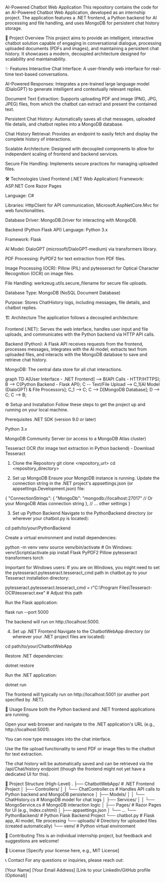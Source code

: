 AI-Powered Chatbot Web Application
This repository contains the code for an AI-Powered Chatbot Web Application, developed as an internship project. The application features a .NET frontend, a Python backend for AI processing and file handling, and uses MongoDB for persistent chat history storage.

🚀 Project Overview
This project aims to provide an intelligent, interactive chatbot solution capable of engaging in conversational dialogue, processing uploaded documents (PDFs and images), and maintaining a persistent chat history. It showcases a modern, decoupled architecture designed for scalability and maintainability.

✨ Features
Interactive Chat Interface: A user-friendly web interface for real-time text-based conversations.

AI-Powered Responses: Integrates a pre-trained large language model (DialoGPT) to generate intelligent and contextually relevant replies.

Document Text Extraction: Supports uploading PDF and image (PNG, JPG, JPEG) files, from which the chatbot can extract and present the contained text.

Persistent Chat History: Automatically saves all chat messages, uploaded file details, and chatbot replies into a MongoDB database.

Chat History Retrieval: Provides an endpoint to easily fetch and display the complete history of interactions.

Scalable Architecture: Designed with decoupled components to allow for independent scaling of frontend and backend services.

Secure File Handling: Implements secure practices for managing uploaded files.

🛠️ Technologies Used
Frontend (.NET Web Application)
Framework: ASP.NET Core Razor Pages

Language: C#

Libraries: HttpClient for API communication, Microsoft.AspNetCore.Mvc for web functionalities.

Database Driver: MongoDB.Driver for interacting with MongoDB.

Backend (Python Flask API)
Language: Python 3.x

Framework: Flask

AI Model: DialoGPT (microsoft/DialoGPT-medium) via transformers library.

PDF Processing: PyPDF2 for text extraction from PDF files.

Image Processing (OCR): Pillow (PIL) and pytesseract for Optical Character Recognition (OCR) on image files.

File Handling: werkzeug.utils.secure_filename for secure file uploads.

Database
Type: MongoDB (NoSQL Document Database)

Purpose: Stores ChatHistory logs, including messages, file details, and chatbot replies.

🏗️ Architecture
The application follows a decoupled architecture:

Frontend (.NET): Serves the web interface, handles user input and file uploads, and communicates with the Python backend via HTTP API calls.

Backend (Python): A Flask API receives requests from the frontend, processes messages, integrates with the AI model, extracts text from uploaded files, and interacts with the MongoDB database to save and retrieve chat history.

MongoDB: The central data store for all chat interactions.

graph TD
    A[User Interface - .NET Frontend] --> B(API Calls - HTTP/HTTPS);
    B --> C{Python Backend - Flask API};
    C -- Text/File Upload --> C_1[AI Model (DialoGPT) & File Processors];
    C_1 --> C;
    C --> D[MongoDB Database];
    D --> C;
    C --> B;

⚙️ Setup and Installation
Follow these steps to get the project up and running on your local machine.

Prerequisites
.NET SDK (version 9.0 or later)

Python 3.x

MongoDB Community Server (or access to a MongoDB Atlas cluster)

Tesseract OCR (for image text extraction in Python backend) - Download Tesseract

1. Clone the Repository
git clone <repository_url>
cd <repository_directory>

2. Set up MongoDB
Ensure your MongoDB instance is running.
Update the connection string in the .NET project's appsettings.json (or appsettings.Development.json) file:

{
  "ConnectionStrings": {
    "MongoDb": "mongodb://localhost:27017" // Or your MongoDB Atlas connection string
  },
  // ... other settings
}

3. Set up Python Backend
Navigate to the PythonBackend directory (or wherever your chatbot.py is located):

cd path/to/your/PythonBackend

Create a virtual environment and install dependencies:

python -m venv venv
source venv/bin/activate  # On Windows: venv\Scripts\activate
pip install Flask PyPDF2 Pillow pytesseract transformers torch

Important for Windows users:
If you are on Windows, you might need to set the pytesseract.pytesseract.tesseract_cmd path in chatbot.py to your Tesseract installation directory:

pytesseract.pytesseract.tesseract_cmd = r"C:\Program Files\Tesseract-OCR\tesseract.exe" # Adjust this path

Run the Flask application:

flask run --port 5000

The backend will run on http://localhost:5000.

4. Set up .NET Frontend
Navigate to the ChatbotWebApp directory (or wherever your .NET project files are located):

cd path/to/your/ChatbotWebApp

Restore .NET dependencies:

dotnet restore

Run the .NET application:

dotnet run

The frontend will typically run on http://localhost:5001 (or another port specified by .NET).

🚀 Usage
Ensure both the Python backend and .NET frontend applications are running.

Open your web browser and navigate to the .NET application's URL (e.g., http://localhost:5001).

You can now type messages into the chat interface.

Use the file upload functionality to send PDF or image files to the chatbot for text extraction.

The chat history will be automatically saved and can be retrieved via the /api/Chat/history endpoint (though the frontend might not yet have a dedicated UI for this).

📂 Project Structure (High-Level)
.
├── ChatbotWebApp/            # .NET Frontend Project
│   ├── Controllers/
│   │   └── ChatController.cs # Handles API calls to Python backend and MongoDB persistence
│   ├── Models/
│   │   └── ChatHistory.cs    # MongoDB model for chat logs
│   ├── Services/
│   │   └── MongoService.cs   # MongoDB interaction logic
│   ├── Pages/                # Razor Pages for UI (e.g., Index.cshtml)
│   ├── appsettings.json
│   └── ...
└── PythonBackend/            # Python Flask Backend Project
    └── chatbot.py            # Flask app, AI model, file processing
    └── uploads/              # Directory for uploaded files (created automatically)
    └── venv/                 # Python virtual environment

🤝 Contributing
This is an individual internship project, but feedback and suggestions are welcome!

📄 License
[Specify your license here, e.g., MIT License]

📞 Contact
For any questions or inquiries, please reach out:

[Your Name]
[Your Email Address]
[Link to your LinkedIn/GitHub profile (Optional)]
